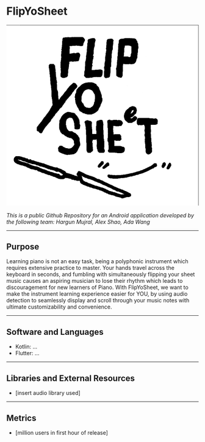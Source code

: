 # FlipYoSheet 

![logo](https://github.com/hargunmujral/FlipYoSheet/blob/main/Logo.png)

*This is a public Github Repository for an Android application developed by the following team:*
*Hargun Mujral, Alex Shao, Ada Wang*

---

## Purpose

Learning piano is not an easy task, being a polyphonic instrument which requires extensive practice to master. Your hands travel across the keyboard in seconds, and fumbling with simultaneously flipping your sheet music causes an aspiring musician to lose their rhythm which leads to discouragement for new learners of Piano. With FlipYoSheet, we want to make the instrument learning experience easier for YOU, by using audio detection to seamlessly display and scroll through your music notes with ultimate customizability and convenience. 

---

## Software and Languages
* Kotlin: ...
* Flutter: ...

---

## Libraries and External Resources
* [insert audio library used]

--- 

## Metrics
* [million users in first hour of release]
